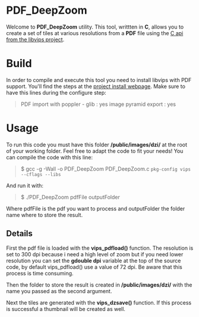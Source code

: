 # PDF_DeepZoom
Welcome to **PDF_DeepZoom** utility.
This tool, writtten in **C**, allows you to create a set of tiles at various resolutions from a **PDF** file using the [C api from the libvips project](http://libvips.github.io/libvips/API/current/using-from-c.html).

# Build
In order to compile and execute this tool you need to install libvips with PDF support. You'll find the steps at the [project install webpage](http://libvips.github.io/libvips/install.html).
Make sure to have this lines during the configure step:
>PDF import with poppler - glib : yes
image pyramid export : yes

# Usage
To run this code you must have this folder **/public/images/dzi/** at the root of your working folder. Feel free to adapt the code to fit your needs!
You can compile the code with this line:
>$ gcc -g -Wall -o PDF_DeepZoom PDF_DeepZoom.c `pkg-config vips --cflags --libs`

And run it with:
>$ ./PDF_DeepZoom pdfFile outputFolder

 Where pdfFile is the pdf you want to process and outputFolder the folder name where to store the result.
 
 ## Details
 First the pdf file is loaded with  the **vips_pdfload()** function. The resolution is set to 300 dpi because i need a high level of zoom but if you need lower resolution you can set the    **gdouble dpi**  variable at the top of the source code, by default vips_pdfload() use a value of 72 dpi. 
 Be aware that this process is time consuming.

Then the folder to store the result is created  in **/public/images/dzi/** with the name you passed as the second argument.

Next the tiles are generated with the **vips_dzsave()** function. If this process is successful a thumbnail will be created as well.


